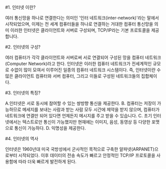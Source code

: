 #1. 인터넷 이란?

 여러 통신망을 하나로 연결한다는 의미인 '인터 네트워크(inter-network)'라는 말에서 시작되었으며, 이제는 전 세계 컴퓨터들을
하나로 연결하는 거대한 컴퓨터 통신망을 의미
이러한 인터넷은 클라이언트와 서버로 구성되며, TCP/IP라는 기본 프로토콜을 제공합니다.

#2. 인터넷의 구성?

 여러 컴퓨터가 각각 클라이언트와 서버로써 서로 연결되어 구성된 망을 컴퓨터 네트워크(Computer Network)라고 한다.
인터넷은 이러한 컴퓨터 네트워크가 전세계적인 규모로 수없이 많이 모여서 이루어진 일종의 컴퓨터 네트워크 시스템이다.
즉, 인터넷이란 수많은 클라이언트 컴퓨터와 서버 컴퓨터, 그리고 이들로 구성된 네트워크들의 집합체이다.

#3. 인터넷의 특징?

  A.인터넷은 서로 동시에 참여할 수 있는 쌍방향 통신을 제공한다.
  B. 컴퓨터는 저장이 가능하므로 메세지를 보내는 사람과 받는 사람 모두 시간에 제약을 받지 않으며, 컴퓨터가 네트워크에 연결만 되어
     있다면 언제든지 메시지를 주고 받을 수 있습니다.
  C. 초기 인터넷에서는 텍스트로만 통신이 가능했지만 현재에는 이미지, 음성, 동영상 등 다양한 포맷으로 통신이 가능하다.
  D. 익명성을 제공한다. 

#4. 인터넷의 역사

 인터넷은 1960년대 미국 국방성에서 군사적인 목적으로 구축한 알파넷(ARPANET)으로부터 시작되었다.
이후 데이터의 전송 속도가 빠르고 안정적인 TCP/IP 프로토콜을 사용함에 따라 더욱 빠르게 발전하게 된다.
